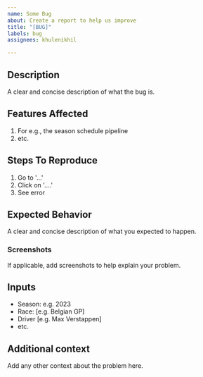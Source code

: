 ```yaml
---
name: Some Bug
about: Create a report to help us improve
title: "[BUG]"
labels: bug
assignees: khulenikhil

---
```


## Description
A clear and concise description of what the bug is.

## Features Affected
1. For e.g., the season schedule pipeline
2. etc.

## Steps To Reproduce
1. Go to '...'
2. Click on '....'
4. See error

## Expected Behavior
A clear and concise description of what you expected to happen.

### Screenshots
If applicable, add screenshots to help explain your problem.

## Inputs
 - Season: e.g. 2023
 - Race: [e.g. Belgian GP]
 - Driver [e.g. Max Verstappen]
 - etc.

## Additional context
Add any other context about the problem here.
